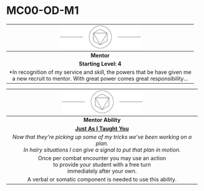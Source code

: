# MC00-OD-M1

| <img src="../images/card-icons/d8.png" height="60" /> |
|:---:|
| **Mentor** |
| **Starting Level: 4** |
| *In recognition of my service and skill, the powers that be have given me<br>a new recruit to mentor. With great power comes great responsibility... |

| <img src="../images/card-icons/d8.png" height="60" /> |
|:---:|
| **Mentor Ability** |
| **[Just As I Taught You](../mechanics/character-features/just-as-i-taught-you.md)** |
| *Now that they're picking up some of my tricks we've been working on a plan.<br>In hairy situations I can give a signal to put that plan in motion.* |
| Once per combat encounter you may use an action<br>to provide your student with a free turn<br>immediately after your own. |
| A verbal or somatic component is needed to use this ability. |
